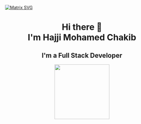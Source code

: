 [![Matrix SVG](https://raw.githubusercontent.com/rodrigograca31/rodrigograca31/master/matrix.svg)](https://www.youtube.com/watch?v=SDkAGkd4NLc) 
<h1 align="center">
     Hi there 👋<br>
     I'm  Hajji Mohamed Chakib</h1>
     <h2 align="center">I'm a Full Stack Developer</h2>


<!--[Anurag's GitHub stats](https://github-readme-stats.vercel.app/api?username=yazidam&show_icons=true&theme=radical)-->

<p align="center">
  <a href="https://github.com/mohamedchakibhajji">
 
  <img height="180em" src="https://github-readme-stats.vercel.app/api?username=mohamedchakibhajji&show_icons=true&hide_border=true&&count_private=true&include_all_commits=true" />
  </a>
</p>

<!--
**mohamedchakibhajji/mohamedchakibhajji** is a ✨ _special_ ✨ repository because its `README.md` (this file) appears on your GitHub profile.

Here are some ideas to get you started:

- 🔭 I’m currently working on ...
- 🌱 I’m currently learning ...
- 👯 I’m looking to collaborate on ...
- 🤔 I’m looking for help with ...
- 💬 Ask me about ...
- 📫 How to reach me: ...
- 😄 Pronouns: ...
- ⚡ Fun fact: ...
-->
